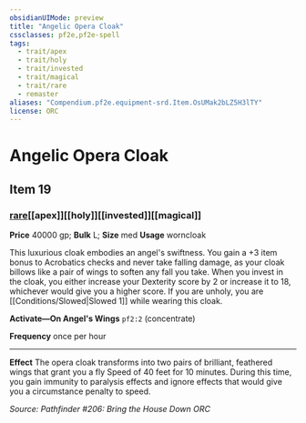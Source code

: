 ```yaml
---
obsidianUIMode: preview
title: "Angelic Opera Cloak"
cssclasses: pf2e,pf2e-spell
tags:
  - trait/apex
  - trait/holy
  - trait/invested
  - trait/magical
  - trait/rare
  - remaster
aliases: "Compendium.pf2e.equipment-srd.Item.OsUMak2bLZ5H3lTY"
license: ORC
---
```

# Angelic Opera Cloak
## Item 19
### [rare](rare "Rare Rarity Trait")[[apex]][[holy]][[invested]][[magical]]


**Price** 40000 gp; 
**Bulk** L; **Size** med
**Usage** worncloak

This luxurious cloak embodies an angel's swiftness. You gain a +3 item bonus to Acrobatics checks and never take falling damage, as your cloak billows like a pair of wings to soften any fall you take. When you invest in the cloak, you either increase your Dexterity score by 2 or increase it to 18, whichever would give you a higher score. If you are unholy, you are [[Conditions/Slowed|Slowed 1]] while wearing this cloak.

**Activate—On Angel's Wings** `pf2:2` (concentrate)

**Frequency** once per hour

* * *

**Effect** The opera cloak transforms into two pairs of brilliant, feathered wings that grant you a fly Speed of 40 feet for 10 minutes. During this time, you gain immunity to paralysis effects and ignore effects that would give you a circumstance penalty to speed.

*Source: Pathfinder #206: Bring the House Down*
*ORC*